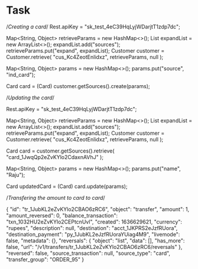 # Task
/*Creating a card*/
Rest.apiKey = "sk_test_4eC39HqLyjWDarjtT1zdp7dc";

Map<String, Object> retrieveParams =
  new HashMap<>();
List<String> expandList = new ArrayList<>();
expandList.add("sources");
retrieveParams.put("expand", expandList);
Customer customer =
  Customer.retrieve(
    "cus_Kc4ZeotEnIidxz",
    retrieveParams,
    null
  );

Map<String, Object> params = new HashMap<>();
params.put("source", "ind_card");

Card card =
  (Card) customer.getSources().create(params);

/*Updating the card*/

Rest.apiKey = "sk_test_4eC39HqLyjWDarjtT1zdp7dc";

Map<String, Object> retrieveParams =
  new HashMap<>();
List<String> expandList = new ArrayList<>();
expandList.add("sources");
retrieveParams.put("expand", expandList);
Customer customer =
  Customer.retrieve(
    "cus_Kc4ZeotEnIidxz",
    retrieveParams,
    null
  );

Card card =
  customer.getSources().retrieve(
    "card_1JwqQp2eZvKYlo2CdaxnAVhJ"
  );

Map<String, Object> params = new HashMap<>();
params.put("name", "Raju");

Card updatedCard = (Card) card.update(params);

/*Transfering the amount to card to card*/

{
  "id": "tr_1JubKL2eZvKYlo2CBAO6zRC6",
  "object": "transfer",
  "amount": 1,
  "amount_reversed": 0,
  "balance_transaction": "txn_1032HU2eZvKYlo2CEPtcnUvl",
  "created": 1636629621,
  "currency": "rupees",
  "description": null,
  "destination": "acct_1JKPRS2eJzfRUora",
  "destination_payment": "py_1JubKL2eJzfRUoraYUiag4M9",
  "livemode": false,
  "metadata": {},
  "reversals": {
    "object": "list",
    "data": [],
    "has_more": false,
    "url": "/v1/transfers/tr_1JubKL2eZvKYlo2CBAO6zRC6/reversals"
  },
  "reversed": false,
  "source_transaction": null,
  "source_type": "card",
  "transfer_group": "ORDER_95"
}
